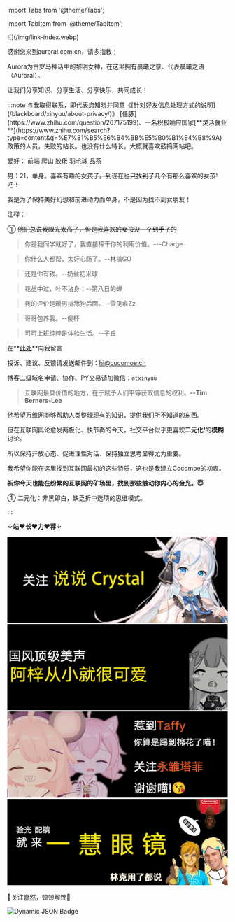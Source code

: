import Tabs from '@theme/Tabs';

import TabItem from '@theme/TabItem';

<div style={{textAlign: 'center'}}>
![](/img/link-index.webp)


感谢您来到auroral.com.cn，请多指教！

Aurora为古罗马神话中的黎明女神，在这里拥有晨曦之意、代表晨曦之语（Auroral）。

让我们分享知识、分享生活、分享快乐，共同成长！

<div style={{textAlign: 'left'}}>
:::note 与我取得联系，即代表您知晓并同意《[针对好友信息处理方式的说明](/blackboard/xinyuu/about-privacy/)》
<Tabs>
<TabItem value="about" label="关于我？">
 [任豚](https://www.zhihu.com/question/267175199)、一名积极响应国家[**灵活就业**](https://www.zhihu.com/search?type=content&q=%E7%81%B5%E6%B4%BB%E5%B0%B1%E4%B8%9A)政策的人员，失败的站长。也没有什么特长，大概就喜欢鼓捣网站吧。

爱好：  前端 爬山 胶佬 羽毛球   品茶

男：21，单身。~~喜欢有趣的女孩子。到现在也只找到了几个有那么喜欢的女孩¹吧！~~

我是为了保持美好幻想和前进动力而单身，不是因为找不到女朋友！

注释：

① ~~他们总说我眼光太高了，但是我喜欢的女孩没一个到手了的~~

  </TabItem>  

  <TabItem value="tax" label="好友评价？">

> 你是我同学就好了，我直接榨干你的利用价值。---Charge

> 你什么人都帮，太好心肠了。--林檎GO

> 还是你有钱。--奶丝初米球

> 花丛中过，叶不沾身！--第八日的蝉

> 我的评价是暖男排舔狗后面。--雪见痕Zz

> 哥哥包养我。--傻杯

> 可可上班纯粹是体验生活。--子丘

在**[此处](https://kiku.page/xinyuu)**向我留言

  </TabItem>

  <TabItem value="orange" label="我的联系方式？">

  投诉、建议、反馈请发送邮件到：hi@cocomoe.cn 

  博客二级域名申请、协作、PY交易请加微信：`atxinyuu`
  </TabItem>
  <TabItem value="banana" label="以及？">

> 互联网最具价值的地方，在于赋予人们平等获取信息的权利。**--Tim Berners-Lee**

 他希望万维网能够帮助人类整理现有的知识，提供我们所不知道的东西。

但在互联网舆论愈发两极化、快节奏的今天，社交平台似乎更喜欢**二元化¹**的**模糊**讨论。

所以保持开放心态、促进理性对话、保持独立思考显得尤为重要。

我希望你能在这里找到互联网最初的这些特质，这也是我建立Cocomoe的初衷。

**祝你今天也能在纷繁的互联网的矿场里，找到那些触动你内心的金光。😇**

① 二元化：非黑即白，缺乏折中选项的思维模式。

  </TabItem>
</Tabs>

:::

</div>

**↓站❤️长❤️力❤️荐↓**

[![](/img/ad1.jpg)](https://www.bilibili.com/video/BV1BF41117ss/)
[![](/img/ad2.jpg)](https://www.bilibili.com/video/BV15e4y197ws/)
[![](/img/ad4.jpg)](https://www.bilibili.com/video/BV1Pw4m1Y7Km/)
[![](/img/ad3.jpg)](https://ditu.amap.com/place/B0G3SSXO2M)

:drooling_face:关注[嘉然](https://space.bilibili.com/672328094)，顿顿解馋:drooling_face:

![Dynamic JSON Badge](https://img.shields.io/badge/dynamic/json?url=https%3A%2F%2Fapi.bilibili.com%2Fx%2Frelation%2Fstat%3Fvmid%3D672328094%26jsonp%3Djsonp&query=%24.data.follower&logo=bilibili&logoColor=%2300ccff&label=嘉然今天吃什么)



</div>